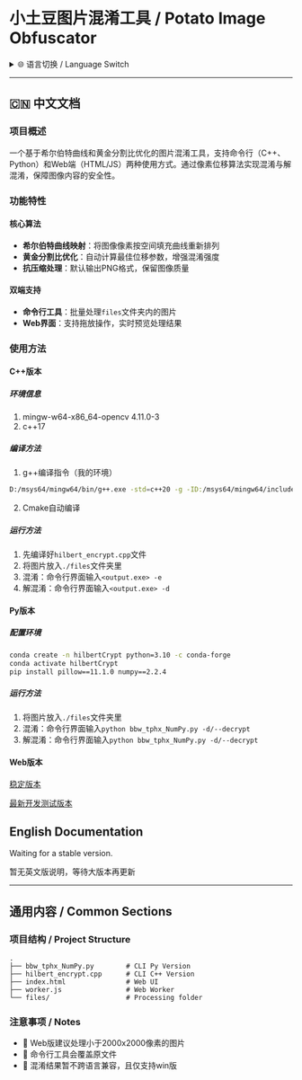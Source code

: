 # 小土豆图片混淆工具 / Potato Image Obfuscator

<!-- 顶部语言切换提示 -->
<details>
<summary>🌐 语言切换 / Language Switch</summary>

- [中文](#中文) | [English](#english)
</details>

---

<a id="中文"></a>

## 🇨🇳 中文文档

### 项目概述

一个基于希尔伯特曲线和黄金分割比优化的图片混淆工具，支持命令行（C++、Python）和Web端（HTML/JS）两种使用方式。通过像素位移算法实现混淆与解混淆，保障图像内容的安全性。

### 功能特性

#### 核心算法

- **希尔伯特曲线映射**：将图像像素按空间填充曲线重新排列
- **黄金分割比优化**：自动计算最佳位移参数，增强混淆强度
- **抗压缩处理**：默认输出PNG格式，保留图像质量

#### 双端支持

- **命令行工具**：批量处理`files`文件夹内的图片
- **Web界面**：支持拖放操作，实时预览处理结果

### 使用方法

#### C++版本

##### 环境信息

1. mingw-w64-x86_64-opencv 4.11.0-3
2. c++17

##### 编译方法

1. g++编译指令（我的环境）

```bash
D:/msys64/mingw64/bin/g++.exe -std=c++20 -g -ID:/msys64/mingw64/include/opencv4 E:/Projects/HilbertCrypt/Cpp/hilbert_encrypt.cpp -o E:/Projects/HilbertCrypt/Cpp/output.exe -LD:/msys64/mingw64/lib -lopencv_core -lopencv_highgui -lopencv_imgcodecs
```

2. Cmake自动编译

##### 运行方法

1. 先编译好`hilbert_encrypt.cpp`文件
2. 将图片放入`./files`文件夹里
3. 混淆：命令行界面输入`<output.exe> -e`
4. 解混淆：命令行界面输入`<output.exe> -d`

#### Py版本

##### 配置环境

```bash
conda create -n hilbertCrypt python=3.10 -c conda-forge
conda activate hilbertCrypt
pip install pillow==11.1.0 numpy==2.2.4
```

##### 运行方法

1. 将图片放入`./files`文件夹里
2. 混淆：命令行界面输入`python bbw_tphx_NumPy.py -d/--decrypt`
3. 解混淆：命令行界面输入`python bbw_tphx_NumPy.py -d/--decrypt`

#### Web版本

[稳定版本](https://baobingwen.github.io/tools/GilbertCrypt/test/)

[最新开发测试版本](https://baobingwen.github.io/tools/GilbertCrypt/test/)

<a id="english"></a>

## English Documentation

Waiting for a stable version.

暂无英文版说明，等待大版本再更新

---

## 通用内容 / Common Sections

### 项目结构 / Project Structure

```
.
├── bbw_tphx_NumPy.py        # CLI Py Version
├── hilbert_encrypt.cpp      # CLI C++ Version
├── index.html               # Web UI
├── worker.js                # Web Worker
└── files/                   # Processing folder 
```

### 注意事项 / Notes

- 🔸 Web版建议处理小于2000x2000像素的图片
- 🔸 命令行工具会覆盖原文件
- 🔸 混淆结果暂不跨语言兼容，且仅支持win版